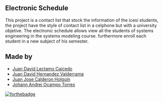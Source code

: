 <h2>Electronic Schedule</h2>

This project is a contact list that stock the information of the icesi students, the project have the style of contact list in a celphone but with a university objetive.
The electronic schedule allows view all the students of systems engineering in the systems modeling course.
furthermore enroll each student in a new subject of his semester.

  


## Made by
  <ul>
  <li><div><a href="https://github.com/L3C74M0" title="Juan Lectamo">Juan David Lectamo Caicedo</a></div></li>
  <li><div><a href="https://github.com/juanher0825" title="Juan Hernandez">Juan David Hernandez Valderrama</a></div></li>
    <li><div><a href="https://github.com/JuanC721" title="Juan Calderon">Juan Jose Calderon Holguin</a></div></li>
  <li><div><a href="https://github.com/DEGED" title="Johann Ocampo">Johann Andrei Ocampo Torres</a></div></li>
  </ul> 

  [![forthebadge](https://forthebadge.com/images/badges/made-with-java.svg)](https://forthebadge.com)
